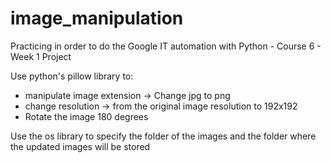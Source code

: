 # image_manipulation
Practicing in order to do the Google IT automation with Python - Course 6 - Week 1 Project

Use python's pillow library to: 
- manipulate image extension → Change jpg to png  
- change resolution → from the original image resolution to 192x192
- Rotate the image 180 degrees

Use the os library to specify the folder of the images and the folder where the updated images will be stored

